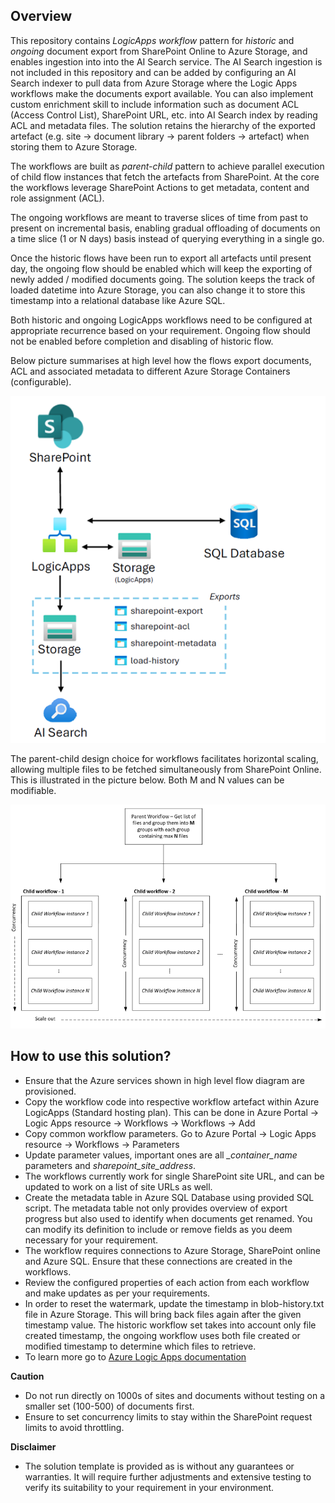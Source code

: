 ## Overview

This repository contains _LogicApps workflow_ pattern for _historic_ and _ongoing_ document export from SharePoint Online to Azure Storage, and enables ingestion into into the AI Search service. The AI Search ingestion is not included in this repository and can be added by configuring an AI Search indexer to pull data from Azure Storage where the Logic Apps workflows make the documents export available. You can also implement custom enrichment skill to include information such as document ACL (Access Control List), SharePoint URL, etc. into AI Search index by reading ACL and metadata files. The solution retains the hierarchy of the exported artefact (e.g. site -> document library -> parent folders -> artefact) when storing them to Azure Storage.

The workflows are built as _parent-child_ pattern to achieve parallel execution of child flow instances that fetch the artefacts from SharePoint. At the core the workflows leverage SharePoint Actions to get metadata, content and role assignment (ACL).

The ongoing workflows are meant to traverse slices of time from past to present on incremental basis, enabling gradual offloading of documents on a time slice (1 or N days) basis instead of querying everything in a single go.

Once the historic flows have been run to export all artefacts until present day, the ongoing flow should be enabled which will keep the exporting of newly added / modified documents going. The solution keeps the track of loaded datetime into Azure Storage, you can also change it to store this timestamp into a relational database like Azure SQL.

Both historic and ongoing LogicApps workflows need to be configured at appropriate recurrence based on your requirement. Ongoing flow should not be enabled before completion and disabling of historic flow.

Below picture summarises at high level how the flows export documents, ACL and associated metadata to different Azure Storage Containers (configurable).

![](images/overview.png)

The parent-child design choice for workflows facilitates horizontal scaling, allowing multiple files to be fetched simultaneously from SharePoint Online. This is illustrated in the picture below. Both M and N values can be modifiable.

![](images/scale_out_illustration.png)

## How to use this solution?

- Ensure that the Azure services shown in high level flow diagram are provisioned.
- Copy the workflow code into respective workflow artefact within Azure LogicApps (Standard hosting plan). This can be done in Azure Portal -> Logic Apps resource -> Workflows -> Workflows -> Add
- Copy common workflow parameters. Go to Azure Portal -> Logic Apps resource -> Workflows -> Parameters
- Update parameter values, important ones are all _\_container_name_ parameters and _sharepoint_site_address_.
- The workflows currently work for single SharePoint site URL, and can be updated to work on a list of site URLs as well.
- Create the metadata table in Azure SQL Database using provided SQL script. The metadata table not only provides overview of export progress but also used to identify when documents get renamed. You can modify its definition to include or remove fields as you deem necessary for your requirement.
- The workflow requires connections to Azure Storage, SharePoint online and Azure SQL. Ensure that these connections are created in the workflows.
- Review the configured properties of each action from each workflow and make updates as per your requirements.
- In order to reset the watermark, update the timestamp in blob-history.txt file in Azure Storage. This will bring back files again after the given timestamp value. The historic workflow set takes into account only file created timestamp, the ongoing workflow uses both file created or modified timestamp to determine which files to retrieve.
- To learn more go to [Azure Logic Apps documentation](https://learn.microsoft.com/en-us/azure/logic-apps/)

**Caution**

- Do not run directly on 1000s of sites and documents without testing on a smaller set (100-500) of documents first.
- Ensure to set concurrency limits to stay within the SharePoint request limits to avoid throttling.

**Disclaimer**

- The solution template is provided as is without any guarantees or warranties. It will require further adjustments and extensive testing to verify its suitability to your requirement in your environment.
